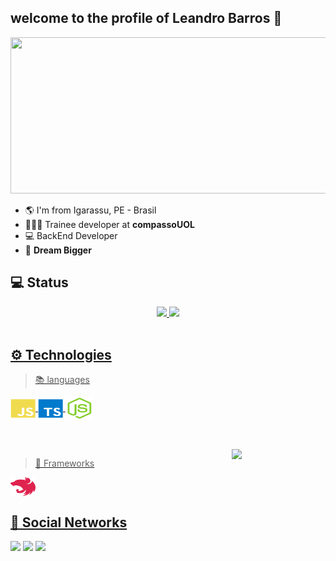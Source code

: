 ## welcome to the profile of Leandro Barros 👋

<img height="250" width="850" src="https://mir-s3-cdn-cf.behance.net/project_modules/1400_opt_1/6e898a57148971.59ca9a59ea57e.gif">

- 🌎 I'm from Igarassu, PE - Brasil
- 👨🏽‍💻 Trainee developer at **compassoUOL**
- 💻 BackEnd Developer
- 🚀 **Dream Bigger**

## 💻 Status

<div align="center">
  <a href="https://github.com/leoBarrosDev">
  <img height="145em" src="https://github-readme-stats.vercel.app/api?username=leoBarrosDev&show_icons=true&theme=dark&include_all_commits=true&count_private=true"/>
  <img height="145em" src="https://github-readme-stats.vercel.app/api/top-langs/?username=leoBarrosDev&layout=compact&langs_count=7&theme=dark"/>      
</div><br>
  
## ⚙ Technologies
  
 > 📚 languages 
 
 <p>
  <img align="center" alt="Js" height="30" width="40" src="https://raw.githubusercontent.com/devicons/devicon/master/icons/javascript/javascript-plain.svg">
  <img align="center" alt="Ts" height="30" width="40" src="https://github.com/devicons/devicon/blob/master/icons/typescript/typescript-plain.svg">
  <img align="center" alt="nodeJs" height="35" width="45" src="https://raw.githubusercontent.com/devicons/devicon/2ae2a900d2f041da66e950e4d48052658d850630/icons/nodejs/nodejs-original.svg">
  </p><br/>
 
  <br/>
  
  <img align="right" width="150" src="https://thumbs.gfycat.com/SmoothEveryAntlion.webp">
  
 > 🧠 Frameworks
   <p>
  <img align="center" alt="nestJs" height="30" width="40" src="https://github.com/devicons/devicon/blob/master/icons/nestjs/nestjs-plain.svg">
 </p>
  
## 📢 Social Networks

<p align="left">
   <a href="https://instagram.com/leo_hbarros/" alt="Instagram">
  <img src="https://img.shields.io/badge/-Instagram-DF0174?style=flat-square&labelColor=DF0174&logo=instagram&logoColor=white&link=[instagram]"/></a>
  
   <a href="https://www.linkedin.com/in/leobarrosdev/" alt="Linkedin">
  <img src="https://img.shields.io/badge/-Linkedin-0e76a8?style=flat-square&logo=Linkedin&logoColor=white&link=[linkedin]" /></a>                                                                                                                                            
   
  <a href="mailto:leohbr@gmail.com@gmail.com" alt="Gmail">
  <img src="https://img.shields.io/badge/-Gmail-FF0000?style=flat-square&labelColor=FF0000&logo=gmail&logoColor=white&link=[gmail]" /></a>
</p>

